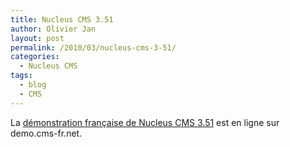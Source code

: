 ```yaml
---
title: Nucleus CMS 3.51
author: Olivier Jan
layout: post
permalink: /2010/03/nucleus-cms-3-51/
categories:
  - Nucleus CMS
tags:
  - blog
  - CMS
--- 
```


La [démonstration française de Nucleus CMS 3.51][1] est en ligne sur demo.cms-fr.net.

 [1]: /demo/nucleus/